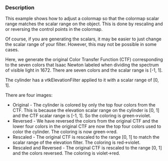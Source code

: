 ### Description

This example shows how to adjust a colormap so that the colormap scalar range matches the scalar range on the object. This is done by rescaling and or reversing the control points in the colormap.

Of course, if you are generating the scalars, it may be easier to just change the scalar range of your filter. However, this may not be possible in some cases.

Here, we generate the original Color Transfer Function (CTF) corresponding to the seven colors that Isaac Newton labeled when dividing the spectrum of visible light in 1672. There are seven colors and the scalar range is [-1, 1].

The cylinder has a vtkElevationFilter applied to it with a scalar range of [0, 1].

There are four images:

- Original -  The cylinder is colored by only the top four colors from the CTF. This is because the elevation scalar range on the cylinder is [0, 1] and the CTF scalar range is [-1, 1]. So the coloring is green->violet.
- Reversed - We have reversed the colors from the original CTF and the lower four colors in the original CTF are now the top four colors used to color the cylinder. The coloring is now green->red.
- Rescaled - The original CTF is rescaled to the range [0, 1] to match the scalar range of the elevation filter. The coloring is red->violet.
- Rescaled and Reversed - The original CTF is rescaled to the range [0, 1] and the colors reversed. The coloring is violet->red.
